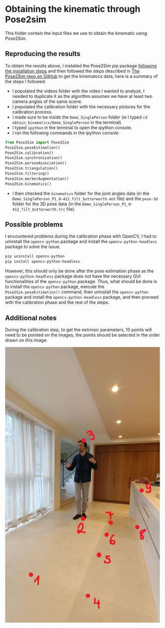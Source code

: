 # Obtaining the kinematic through Pose2sim

This folder contain the input files we use to obtain the kinematic using Pose2Sim.


## Reproducing the results

To obtain the results above, I installed the Pose2Sim pip package [following the installation steps](https://github.com/perfanalytics/pose2sim/?tab=readme-ov-file#installation-and-demonstration) and then followed the steps described in [The Pose2Sim repo on GitHub](https://github.com/perfanalytics/pose2sim/?tab=readme-ov-file#use-on-your-own-data) to get the kinematocs data, here is a summary of the steps I followed:
- I populated the videos folder with the video I wanted to analyze, I needed to duplicate it as the algorithm assumes we have at least two camera angles of the same scene.
- I populated the calibration folder with the necessary pictures for the calibration process.
- I made sure to be inside the `Demo_SinglePerson` folder (ie I typed `cd obtain_kinematics/Demo_SinglePerson` in the terminal).
- I typed `ipython` in the terminal to open the ipython console.
- I ran the following commands in the ipython console:
```python
from Pose2Sim import Pose2Sim
Pose2Sim.poseEstimation()
Pose2Sim.calibration()
Pose2Sim.synchronization()
Pose2Sim.personAssociation()
Pose2Sim.triangulation()
Pose2Sim.filtering()
Pose2Sim.markerAugmentation()
Pose2Sim.kinematics()
```
- I then checked the `kinematics` folder for the joint angles data (in the `Demo_SinglePerson_P1_0-412_filt_butterworth.mot` file) and the `pose-3d` folder for the 3D pose data (in the `Demo_SinglePerson_P1_0-412_filt_butterworth.trc` file).

## Possible problems

I encountered problems during the calibration phase with OpenCV, I had to uninstall the `opencv-python` package and install the `opencv-python-headless` package to solve the issue. 
```bash
pip uninstall opencv-python
pip install opencv-python-headless
```
However, this should only be done after the pose estimation phase as the `opencv-python-headless` package does not have the necessary GUI functionalities of the `opencv-python` package. Thus, what should be done is to install the `opencv-python` package, execute the `Pose2Sim.poseEstimation()` command, then uninstall the `opencv-python` package and install the `opencv-python-headless` package, and then proceed with the calibration phase and the rest of the steps.

## Additional notes

During the calibration step, to get the extrinsic parameters, 10 points will need to be pointed on the images, the points should be selected in the order drawn on this image:

![Calibration points order](calibration_order.jpg)


